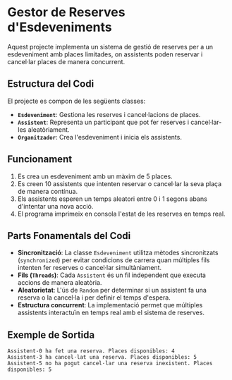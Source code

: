 # Gestor de Reserves d'Esdeveniments

Aquest projecte implementa un sistema de gestió de reserves per a un esdeveniment amb places limitades, on assistents poden reservar i cancel·lar places de manera concurrent.

## Estructura del Codi

El projecte es compon de les següents classes:

- **`Esdeveniment`**: Gestiona les reserves i cancel·lacions de places.
- **`Assistent`**: Representa un participant que pot fer reserves i cancel·lar-les aleatòriament.
- **`Organitzador`**: Crea l'esdeveniment i inicia els assistents.

## Funcionament

1. Es crea un esdeveniment amb un màxim de 5 places.
2. Es creen 10 assistents que intenten reservar o cancel·lar la seva plaça de manera contínua.
3. Els assistents esperen un temps aleatori entre 0 i 1 segons abans d'intentar una nova acció.
4. El programa imprimeix en consola l'estat de les reserves en temps real.

## Parts Fonamentals del Codi

- **Sincronització**: La classe `Esdeveniment` utilitza mètodes sincronitzats (`synchronized`) per evitar condicions de carrera quan múltiples fils intenten fer reserves o cancel·lar simultàniament.
- **Fils (`Threads`)**: Cada `Assistent` és un fil independent que executa accions de manera aleatòria.
- **Aleatorietat**: L'ús de `Random` per determinar si un assistent fa una reserva o la cancel·la i per definir el temps d'espera.
- **Estructura concurrent**: La implementació permet que múltiples assistents interactuïn en temps real amb el sistema de reserves.

## Exemple de Sortida

```
Assistent-0 ha fet una reserva. Places disponibles: 4
Assistent-3 ha cancel·lat una reserva. Places disponibles: 5
Assistent-5 no ha pogut cancel·lar una reserva inexistent. Places disponibles: 5
```